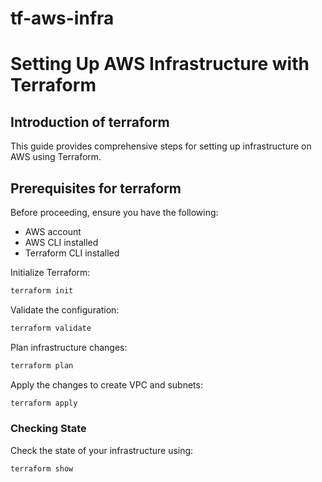 # tf-aws-infra
# Setting Up AWS Infrastructure with Terraform

## Introduction of terraform

This guide provides comprehensive steps for setting up infrastructure on AWS using Terraform.

## Prerequisites for terraform

Before proceeding, ensure you have the following:


- AWS account
- AWS CLI installed
- Terraform CLI installed

Initialize Terraform:
   ```bash
   terraform init
   ```

Validate the configuration:
   ```bash
   terraform validate
   ```

Plan infrastructure changes:
   ```bash
   terraform plan
   ```

Apply the changes to create VPC and subnets:
   ```bash
   terraform apply
   ```

### Checking State

Check the state of your infrastructure using:
```bash
terraform show